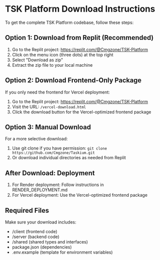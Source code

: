 # TSK Platform Download Instructions

To get the complete TSK Platform codebase, follow these steps:

## Option 1: Download from Replit (Recommended)

1. Go to the Replit project: https://replit.com/@Cmgzone/TSK-Platform
2. Click on the menu icon (three dots) at the top right
3. Select "Download as zip"
4. Extract the zip file to your local machine

## Option 2: Download Frontend-Only Package

If you only need the frontend for Vercel deployment:

1. Go to the Replit project: https://replit.com/@Cmgzone/TSK-Platform
2. Visit the URL: `/vercel-download.html`
3. Click the download button for the Vercel-optimized frontend package

## Option 3: Manual Download

For a more selective download:

1. Use git clone if you have permission: `git clone https://github.com/Cmgzone/Taskium.git`
2. Or download individual directories as needed from Replit

## After Download: Deployment

1. For Render deployment: Follow instructions in RENDER_DEPLOYMENT.md
2. For Vercel deployment: Use the Vercel-optimized frontend package

## Required Files

Make sure your download includes:
- /client (frontend code)
- /server (backend code)
- /shared (shared types and interfaces)
- package.json (dependencies)
- .env.example (template for environment variables)
